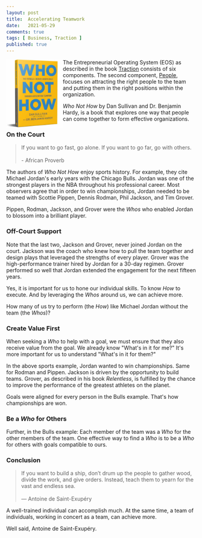 ```yaml
---
layout: post
title:  Accelerating Teamwork
date:   2021-05-29
comments: true
tags: [ Business, Traction ]
published: true
---
```

 
<a href="/blog/2021/05/29/accelerating-teamwork-who-not-how/"><img src="/images/Who_Not_How.jpg" align="left" width="150" alt="Who, Not How. Accelerating Teamwork." title="Who, Not How. Accelerating Teamwork." /></a>

The Entrepreneurial Operating System (EOS) as described in the book [Traction](/blog/2021/02/15/traction-entrepreneurial-operating-system-eos/) consists of six components. The second component, [People](/blog/2021/04/08/people-and-eos/), focuses on attracting the right people to the team and putting them in the right positions within the organization.

_Who Not How_ by Dan Sullivan and Dr. Benjamin Hardy, is a book that explores one way that people can come together to form effective organizations.

<!--more-->

### On the Court

>If you want to go fast, go alone. If you want to go far, go with others.<br/>&nbsp;<br/>- African Proverb

The authors of _Who Not How_ enjoy sports history. For example, they cite Michael Jordan's early years with the Chicago Bulls. Jordan was one of the strongest players in the NBA throughout his professional career. Most observers agree that in order to win championships, Jordan needed to be teamed with Scottie Pippen, Dennis Rodman, Phil Jackson, and Tim Grover. 

Pippen, Rodman, Jackson, and Grover were the _Whos_ who enabled Jordan to blossom into a brilliant  player. 

### Off-Court Support

Note that the last two, Jackson and Grover, never joined Jordan on the court. Jackson was the coach who knew how to pull the team together and design plays that leveraged the strengths of every player. Grover was the high-performance trainer hired by Jordan for a 30-day regimen. Grover performed so well that Jordan extended the engagement for the next fifteen years.

Yes, it is important for us to hone our individual skills. To know _How_ to execute. And by leveraging the _Whos_ around us, we can achieve more. 

How many of us try to perform (the _How_) like Michael Jordan without the team (the _Whos_)?

### Create Value First

When seeking a _Who_ to help with a goal, we must ensure that they also receive value from the goal. We already know "What's in it for me?" It's more important for us to understand "What's in it for them?"

In the above sports example, Jordan wanted to win championships. Same for Rodman and Pippen. Jackson is driven by the opportunity to build teams. Grover, as described in his book _Relentless_, is fulfilled by the chance to improve the performance of the greatest athletes on the planet.

Goals were aligned for every person in the Bulls example. That's how championships are won.

### Be a _Who_ for Others

Further, in the Bulls example: Each member of the team was a _Who_ for the other members of the team. One effective way to find a _Who_ is to be a _Who_ for others with goals compatible to ours.


### Conclusion

>If you want to build a ship, don’t drum up the people to gather wood, divide the work, and give orders. Instead, teach them to yearn for the vast and endless sea.
<br/>&nbsp;<br/>― Antoine de Saint-Exupéry

A well-trained individual can accomplish much. At the same time, a team of individuals, working in concert as a team, can achieve more.

Well said, Antoine de Saint-Exupéry.